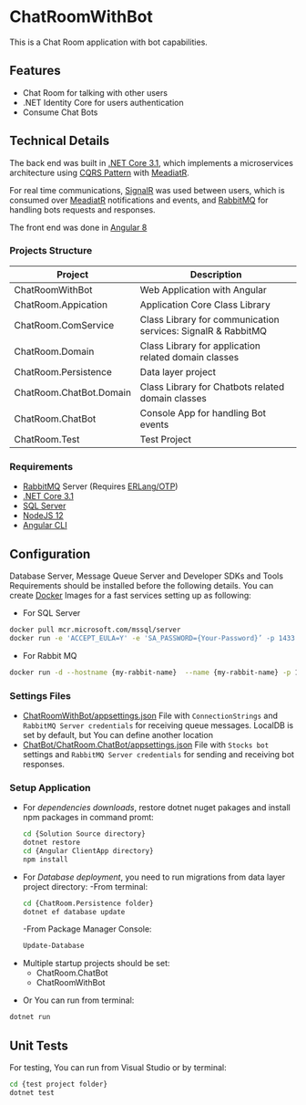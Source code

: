 # ChatRoomWithBot
This is a Chat Room application with bot capabilities.

## Features
  - Chat Room for talking with other users
  - .NET Identity Core for users authentication
  - Consume Chat Bots

## Technical Details
The back end was built in [.NET Core 3.1](https://dotnet.microsoft.com/download), which implements a microservices architecture using [CQRS Pattern](https://docs.microsoft.com/en-us/azure/architecture/patterns/cqrs) with [MeadiatR](https://github.com/jbogard/MediatR).

For real time communications, [SignalR](https://github.com/dotnet/AspNetCore/tree/master/src/SignalR) was used between users, which is consumed over [MeadiatR](https://github.com/jbogard/MediatR) notifications and events, and [RabbitMQ](https://www.rabbitmq.com/install-windows.html) for handling bots requests and responses.

The front end was done in [Angular 8](https://angular.io/)

### Projects Structure

| Project | Description |
| ------ | ------ |
| ChatRoomWithBot | Web Application with Angular |
| ChatRoom.Appication | Application Core Class Library | 
| ChatRoom.ComService | Class Library for communication services: SignalR & RabbitMQ | 
| ChatRoom.Domain | Class Library for application related domain classes | 
| ChatRoom.Persistence | Data layer project | 
| ChatRoom.ChatBot.Domain | Class Library for Chatbots related domain classes | 
| ChatRoom.ChatBot | Console App for handling Bot events | 
| ChatRoom.Test | Test Project |  

### Requirements

  - [RabbitMQ](https://www.rabbitmq.com/install-windows.html) Server (Requires [ERLang/OTP](https://www.erlang.org/downloads))
  - [.NET Core 3.1](https://dotnet.microsoft.com/download)
  - [SQL Server](https://www.microsoft.com/en-us/sql-server/sql-server-downloads)
  - [NodeJS 12](https://www.microsoft.com/en-us/sql-server/sql-server-downloads)
  - [Angular CLI](https://cli.angular.io/)
 
## Configuration

Database Server, Message Queue Server and Developer SDKs and Tools Requirements should be installed before the following details. You can create [Docker](https://www.docker.com/products/docker-desktop) Images for a fast services setting up as following:
  - For SQL Server
  ```sh
  docker pull mcr.microsoft.com/mssql/server
  docker run -e 'ACCEPT_EULA=Y' -e 'SA_PASSWORD={Your-Password}’ -p 1433:1433 -d --restart=always --name={Your-Server-Name} hostname={Your-Server-Name} mcr.microsoft.com/mssql/server:latest
  ```
  - For Rabbit MQ
  ```sh
  docker run -d --hostname {my-rabbit-name}  --name {my-rabbit-name} -p 15672:15672 -p 5672:5672 -e RABBITMQ_DEFAULT_USER=guess -e RABBITMQ_DEFAULT_PASS=guess -e RABBITMQ_ERLANG_COOKIE='rabbitcookie' rabbitmq:3-management
  ```
### Settings Files

  - [ChatRoomWithBot/appsettings.json](ChatRoomWithBot/appsettings.json) File with `ConnectionStrings` and `RabbitMQ Server credentials` for receiving queue messages. LocalDB is set by default, but You can define another location
  - [ChatBot/ChatRoom.ChatBot/appsettings.json](ChatBot/ChatRoom.ChatBot/appsettings.json) File with `Stocks bot` settings and `RabbitMQ Server credentials` for sending and receiving bot responses.

### Setup Application

  * For _dependencies downloads_, restore dotnet nuget pakages and install npm packages in command promt:
    ```sh
    cd {Solution Source directory}
    dotnet restore
    cd {Angular ClientApp directory}
    npm install
    ```
  * For _Database deployment_, you need to run migrations from data layer project directory:
    -From terminal:
      ```sh
      cd {ChatRoom.Persistence folder}
      dotnet ef database update
      ```
    -From Package Manager Console:
      ```sh
      Update-Database
      ```
  * Multiple startup projects should be set:
    - ChatRoom.ChatBot
    - ChatRoomWithBot
  - Or You can run from terminal:
  ```sh
  dotnet run
  ```
  
## Unit Tests

For testing, You can run from Visual Studio or by terminal:

```sh
cd {test project folder}
dotnet test
```
